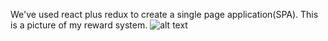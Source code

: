 We've used react plus redux to create a single page application(SPA).
This is a picture of my reward system.
![alt text](https://imgur.com/a/0z7FmOB)
